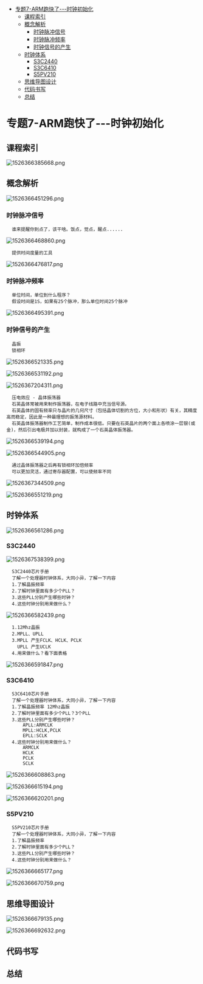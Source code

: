 <!-- TOC depthFrom:1 depthTo:6 withLinks:1 updateOnSave:1 orderedList:0 -->

- [专题7-ARM跑快了---时钟初始化](#专题7-arm跑快了-时钟初始化)
	- [课程索引](#课程索引)
	- [概念解析](#概念解析)
		- [时钟脉冲信号](#时钟脉冲信号)
		- [时钟脉冲频率](#时钟脉冲频率)
		- [时钟信号的产生](#时钟信号的产生)
	- [时钟体系](#时钟体系)
		- [S3C2440](#s3c2440)
		- [S3C6410](#s3c6410)
		- [S5PV210](#s5pv210)
	- [思维导图设计](#思维导图设计)
	- [代码书写](#代码书写)
	- [总结](#总结)

<!-- /TOC -->

# 专题7-ARM跑快了---时钟初始化

## 课程索引

![1526366385668.png](image/1526366385668.png)


## 概念解析

![1526366451296.png](image/1526366451296.png)

### 时钟脉冲信号

      谁来提醒你到点了，该干啥。饭点，觉点，醒点......

![1526366468860.png](image/1526366468860.png)

      提供时间度量的工具

![1526366476817.png](image/1526366476817.png)

### 时钟脉冲频率

      单位时间，单位到什么程序？
      假设时间是1S，如果有25个脉冲，那么单位时间25个脉冲

![1526366495391.png](image/1526366495391.png)

### 时钟信号的产生

      晶振
      锁相环

![1526366521335.png](image/1526366521335.png)

![1526366531192.png](image/1526366531192.png)

![1526367204311.png](image/1526367204311.png)

      压电效应 - 晶体振荡器
      石英晶体常被用来制作振荡器，在电子线路中充当信号源。
      石英晶体的固有频率只与晶片的几何尺寸（包括晶体切割的方位，大小和形状）有关，其精度高而稳定，因此是一种最理想的振荡源材料。
      石英晶体振荡器制作工艺简单，制作成本很低。只要在石英晶片的两个面上各喷涂一层银(或金)，然后引出电极并加以封装，就构成了一个石英晶体振荡器。

![1526366539194.png](image/1526366539194.png)

![1526366544905.png](image/1526366544905.png)

      通过晶体振荡器之后再有锁相环加倍频率
      可以更加灵活，通过寄存器配置，可以使频率不同

![1526367344509.png](image/1526367344509.png)

![1526366551219.png](image/1526366551219.png)



## 时钟体系

![1526366561286.png](image/1526366561286.png)

### S3C2440

![1526367538399.png](image/1526367538399.png)

      S3C2440芯片手册
      了解一个处理器时钟体系，大同小异，了解一下内容
      1.了解晶振频率
      2.了解时钟里面有多少个PLL？
      3.这些PLL分别产生哪些时钟？
      4.这些时钟分别用来做什么？

![1526366582439.png](image/1526366582439.png)

      1.12Mhz晶振
      2.MPLL、UPLL
      3.MPLL 产生FCLK、HCLK、PCLK
        UPLL 产生UCLK
      4.用来做什么？看下面表格

![1526366591847.png](image/1526366591847.png)

### S3C6410

      S3C6410芯片手册
      了解一个处理器时钟体系，大同小异，了解一下内容
      1.了解晶振频率 12Mhz晶振
      2.了解时钟里面有多少个PLL？3个PLL
      3.这些PLL分别产生哪些时钟？
          APLL:ARMCLK
          MPLL:HCLK,PCLK
          EPLL:SCLK
      4.这些时钟分别用来做什么？
          ARMCLK
          HCLK
          PCLK
          SCLK

![1526366608863.png](image/1526366608863.png)

![1526366615194.png](image/1526366615194.png)

![1526366620201.png](image/1526366620201.png)

### S5PV210

      S5PV210芯片手册
      了解一个处理器时钟体系，大同小异，了解一下内容
      1.了解晶振频率
      2.了解时钟里面有多少个PLL？
      3.这些PLL分别产生哪些时钟？
      4.这些时钟分别用来做什么？

![1526366665177.png](image/1526366665177.png)

![1526366670759.png](image/1526366670759.png)




## 思维导图设计

![1526366679135.png](image/1526366679135.png)

![1526366692632.png](image/1526366692632.png)



## 代码书写

## 总结
